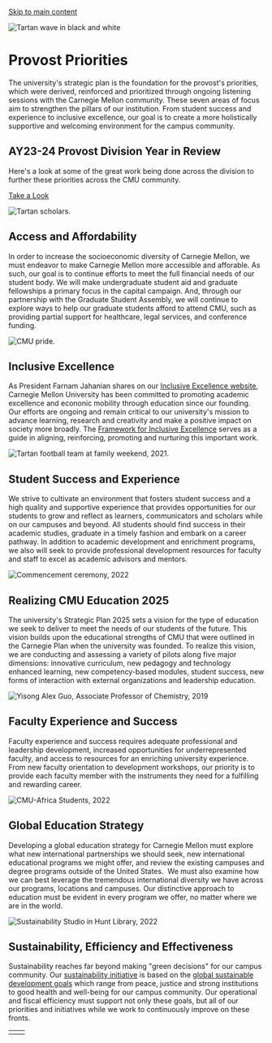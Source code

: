[Skip to main content](https://www.cmu.edu/leadership/the-provost/provost-priorities#main-content)

![Tartan wave in black and white](https://www.cmu.edu/sites/default/files/styles/large_hero_1920x1080/public/2025-06/hero-bg-tartan.jpg.webp?itok=HdCTOtvh)

# Provost Priorities

The university's strategic plan is the foundation for the provost's priorities, which were derived, reinforced and prioritized through ongoing listening sessions with the Carnegie Mellon community. These seven areas of focus aim to strengthen the pillars of our institution. From student success and experience to inclusive excellence, our goal is to create a more holistically supportive and welcoming environment for the campus community.

## AY23-24 Provost Division Year in Review

Here's a look at some of the great work being done across the division to further these priorities across the CMU community.

[Take a Look](https://www.cmu.edu/leadership/the-provost/provost-priorities/year-in-review/ay-23-24/index.html)

![Tartan scholars.](https://www.cmu.edu/sites/default/files/styles/large_box_800_x_600/public/2025-04/tartan-scholar.jpg.webp?itok=hvTWyGB5)

## Access and Affordability

In order to increase the socioeconomic diversity of Carnegie Mellon, we must endeavor to make Carnegie Mellon more accessible and afforable. As such, our goal is to continue efforts to meet the full financial needs of our student body. We will make undergraduate student aid and graduate fellowships a primary focus in the capital campaign. And, through our partnership with the Graduate Student Assembly, we will continue to explore ways to help our graduate students afford to attend CMU, such as providing partial support for healthcare, legal services, and conference funding.

![CMU pride.](https://www.cmu.edu/sites/default/files/styles/large_box_800_x_600/public/2025-04/cmu-pride-600.jpg.webp?itok=bTq9EVnn)

## Inclusive Excellence

As President Farnam Jahanian shares on our [Inclusive Excellence website](https://www.cmu.edu/inclusive-excellence/), Carnegie Mellon University has been committed to promoting academic excellence and econonic mobility through education since our founding. Our efforts are ongoing and remain critical to our university's mission to advance learning, research and creativity and make a positive impact on society more broadly. The [Framework for Inclusive Excellence](https://www.cmu.edu/inclusive-excellence/framework/index.html) serves as a guide in aligning, reinforcing, promoting and nurturing this important work.

![Tartan football team at family weekend, 2021.](https://www.cmu.edu/sites/default/files/styles/large_box_800_x_600/public/2025-04/athletics-900-min.jpg.webp?itok=e-uMWo5n)

## Student Success and Experience

We strive to cultivate an environment that fosters student success and a high quality and supportive experience that provides opportunities for our students to grow and reflect as learners, communicators and scholars while on our campuses and beyond. All students should find success in their academic studies, graduate in a timely fashion and embark on a career pathway. In addition to academic development and enrichment programs, we also will seek to provide professional development resources for faculty and staff to excel as academic advisors and mentors.

![Commencement ceremony, 2022](https://www.cmu.edu/sites/default/files/styles/large_box_800_x_600/public/2025-04/commencement-900-min.jpg.webp?itok=4y94RVBl)

## Realizing CMU Education 2025

The university's Strategic Plan 2025 sets a vision for the type of education we seek to deliver to meet the needs of our students of the future. This vision builds upon the educational strengths of CMU that were outlined in the Carnegie Plan when the university was founded. To realize this vision, we are conducting and assessing a variety of pilots along five major dimensions: innovative curriculum, new pedagogy and technology enhanced learning, new competency-based modules, student success, new forms of interaction with external organizations and leadership education.

![Yisong Alex Guo, Associate Professor of Chemistry, 2019](https://www.cmu.edu/sites/default/files/styles/large_box_800_x_600/public/2025-04/faculty-min.jpeg.webp?itok=ZW6cVQPp)

## Faculty Experience and Success

Faculty experience and success requires adequate professional and leadership development, increased opportunities for underrepresented faculty, and access to resources for an enriching university experience. From new faculty orientation to development workshops, our priority is to provide each faculty member with the instruments they need for a fulfilling and rewarding career.

![CMU-Africa Students, 2022](https://www.cmu.edu/sites/default/files/styles/large_box_800_x_600/public/2025-04/cmu-africa-600-min.jpg.webp?itok=lkZLFvzM)

## Global Education Strategy

Developing a global education strategy for Carnegie Mellon must explore what new international partnerships we should seek, new international educational programs we might offer, and review the existing campuses and degree programs outside of the United States.  We must also examine how we can best leverage the tremendous international diversity we have across our programs, locations and campuses. Our distinctive approach to education must be evident in every program we offer, no matter where we are in the world.

![Sustainability Studio in Hunt Library, 2022](https://www.cmu.edu/sites/default/files/styles/large_box_800_x_600/public/2025-04/studio-4-min.jpg.webp?itok=v3jVXUgB)

## Sustainability, Efficiency and Effectiveness

Sustainability reaches far beyond making "green decisions" for our campus community. Our [sustainability initiative](https://www.cmu.edu/sustainability-initiative/) is based on the [global sustainable development goals](https://unfoundation.org/what-we-do/issues/sustainable-development-goals/?gclid=EAIaIQobChMIyc7f7uDs5gIVCaGzCh3DfwWNEAAYASAAEgJYEvD_BwE) which range from peace, justice and strong institutions to good health and well-being for our campus community. Our operational and fiscal efficiency must support not only these goals, but all of our priorities and initiatives while we work to continuously improve on these fronts.

|     |     |
| --- | --- |
|  |  |
